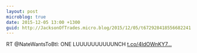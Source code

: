 ```yaml
---
layout: post
microblog: true
date: 2015-12-05 13:00 +1300
guid: http://JacksonOfTrades.micro.blog/2015/12/05/t672928418556682241.html
---
```

RT @NateWantsToBtl: ONE LUUUUUUUUUUNCH [t.co/4IdOWnKY7...](https://t.co/4IdOWnKY7Q)
